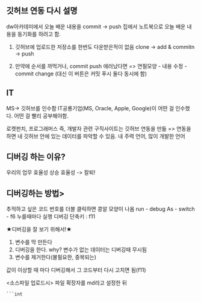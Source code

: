## 깃허브 연동 다시 설명
  dw아카데미에서 오늘 배운 내용을 commit -> push
  집에서 노트북으로 오늘 배운 내용을 동기화를 하려고 함.

  1. 깃허브에 업로드한 저장소를 한번도 다운받은적이 없음
  clone -> add & commitn -> push

  2. 만약에 순서를 까먹거나, commit push 에러났다면
  => 연필모양 - 내용 수정 - commit change (대신 이 버튼은 커밋 푸시 둘다 동시에 함)


## IT 

  MS-> 깃허브를 인수함
  IT공룡기업(MS, Oracle, Apple, Google)이 어떤 걸 인수했다.
  어떤 걸 빨리 공부해야함.

  로켓펀치, 프로그래머스 즉, 개발자 관련 구직사이트는 깃허브 연동을 만듦
  => 연동을 하면 내 깃허브 안에 있는 데이터를 파악할 수 있음. 내 주력 언어, 많이 개발한 언어 





## 디버깅 하는 이유?
  우리의 업무 효율성 상승
  효율성 -> 칼퇴!


## 디버깅하는 방법>
  추적하고 싶은 코드 번호를 더블 클릭하면 
  콩알 모양이 나옴
  run - debug As - switch - f6 누를때마다 실행
  디버깅 단축키  :  f11

  ★디버깅을 잘 보기 위해서!★
  1. 변수를 막 만든다
  2. 디버깅을 한다.
    why? 변수가 없는 데이터는 디버깅때 무시됨
  3. 변수를 제거한다(불필요한, 중복되는)

  값이 이상할 때 마다 디버깅해서 그 코드부터 다시 고치면 됨(f11)


  <소스파일 업로드시>
  파일 확장자를 md라고 설정한 뒤
  ```java파일 입력후 내용 작성
  ```int 
